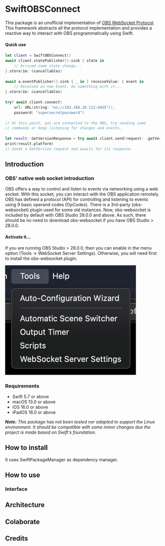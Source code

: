 # SwiftOBSConnect

This package is an unofficial implementation of [OBS WebSocket Protocol](https://github.com/obsproject/obs-websocket/blob/master/docs/generated/protocol.md). This framework abstracts all the protocol implementation and provides a reactive way to interact with OBS programmatically using Swift.


#### Quick use 

```swift
let client = SwiftOBSConnect()
await client.statePublisher().sink { state in
    // Arrived some state change...
}.store(in: &cancellables)

await a.eventPublisher().sink { _ in } receiveValue: { event in
    // Received an new Event, do something with it...
}.store(in: &cancellables)

try? await client.connect(
    url: URL(string: "ws://192.168.10.112:4455")!,
    password: "supersecretpassword")

// At this point, you are connected to the OBS, try sending some
// commands or keep listening for changes and events.

let result: GetVersionResponse = try await client.send(request: .getVersion)
print(result.platform)
// Sends a GetVersion request and awaits for its response.
```

## Introduction
### OBS' native web socket introduction 

OBS offers a way to control and listen to events via networking using a web socket. With this socket, you can interact with the OBS application remotely. OBS has defined a protocol (API) for controlling and listening to events using 9 basic operand codes (OpCodes). There is a 3rd-party (obs-websocket) plugin used for some old instances. Now, obs-websocket is included by default with OBS Studio 28.0.0 and above. As such, there should be no need to download obs-websocket if you have OBS Studio > 28.0.0.

#### Activate it...

If you are running OBS Studio > 28.0.0, then you can enable in the menu option (Tools -> WebSocket Server Settings). Otherwise, you will need first to install the obs-websocket plugin.

![WebSocket Setting in Menu](/Documentation/Resources/webserver-settings-menu.png)

### Requirements

 - Swift 5.7 or above
 - macOS 13.0 or above
 - iOS 16.0 or above 
 - iPadOS 16.0 or above
 
*__Note:__ This package has not been tested nor adapted to support the Linux environment. It should be compatible with some minor changes due the project is made based on Swift's foundation.*

## How to install

It uses SwiftPackageManager as dependency manager.

## How to use 

### Interface

## Architecture

## Colaborate

## Credits

